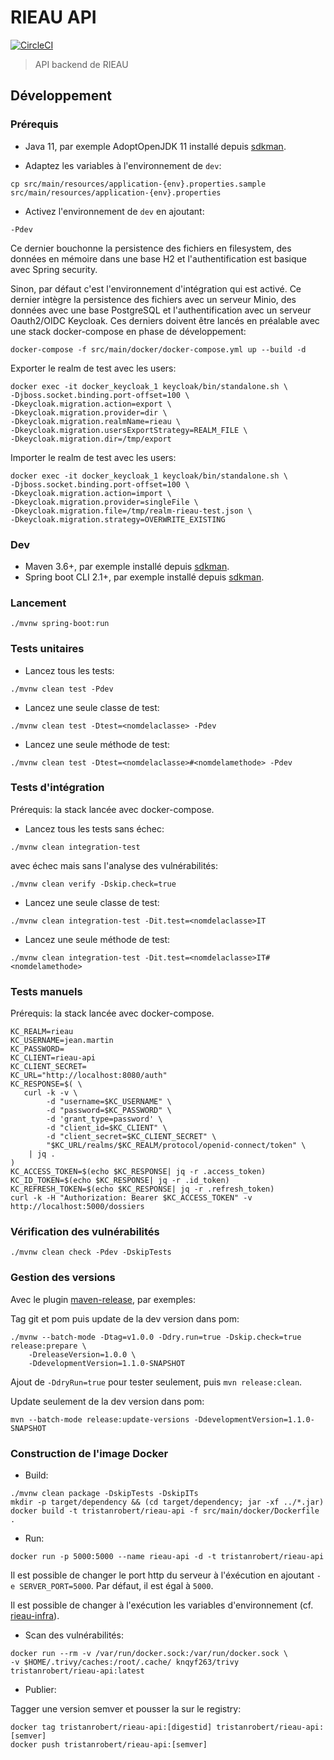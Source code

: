 # RIEAU API

[![CircleCI](https://circleci.com/gh/MTES-MCT/rieau-api/tree/master.svg?style=svg)](https://circleci.com/gh/MTES-MCT/rieau-api/tree/master)

> API backend de RIEAU

## Développement

### Prérequis

* Java 11, par exemple AdoptOpenJDK 11 installé depuis [sdkman](https://sdkman.io).

* Adaptez les variables à l'environnement de `dev`:

```shell
cp src/main/resources/application-{env}.properties.sample src/main/resources/application-{env}.properties
```

* Activez l'environnement de `dev` en ajoutant:

```shell
-Pdev
```

Ce dernier bouchonne la persistence des fichiers en filesystem, des données en mémoire dans une base H2 et l'authentification est basique avec Spring security.

Sinon, par défaut c'est l'environnement d'intégration qui est activé. Ce dernier intègre la persistence des fichiers avec un serveur Minio, des données avec une base PostgreSQL et l'authentification avec un serveur Oauth2/OIDC Keycloak. Ces derniers doivent être lancés en préalable avec une stack docker-compose en phase de développement:

```shell
docker-compose -f src/main/docker/docker-compose.yml up --build -d
```

Exporter le realm de test avec les users:

```shell
docker exec -it docker_keycloak_1 keycloak/bin/standalone.sh \
-Djboss.socket.binding.port-offset=100 \
-Dkeycloak.migration.action=export \
-Dkeycloak.migration.provider=dir \
-Dkeycloak.migration.realmName=rieau \
-Dkeycloak.migration.usersExportStrategy=REALM_FILE \
-Dkeycloak.migration.dir=/tmp/export
```

Importer le realm de test avec les users:

```shell
docker exec -it docker_keycloak_1 keycloak/bin/standalone.sh \
-Djboss.socket.binding.port-offset=100 \
-Dkeycloak.migration.action=import \
-Dkeycloak.migration.provider=singleFile \
-Dkeycloak.migration.file=/tmp/realm-rieau-test.json \
-Dkeycloak.migration.strategy=OVERWRITE_EXISTING
```

### Dev

* Maven 3.6+, par exemple installé depuis [sdkman](https://sdkman.io).
* Spring boot CLI 2.1+, par exemple installé depuis [sdkman](https://sdkman.io).

### Lancement

```shell
./mvnw spring-boot:run
```

### Tests unitaires

* Lancez tous les tests:

```shell
./mvnw clean test -Pdev
```

* Lancez une seule classe de test:

```shell
./mvnw clean test -Dtest=<nomdelaclasse> -Pdev
```

* Lancez une seule méthode de test:

```shell
./mvnw clean test -Dtest=<nomdelaclasse>#<nomdelamethode> -Pdev
```

### Tests d'intégration

Prérequis: la stack lancée avec docker-compose.

* Lancez tous les tests sans échec:

```shell
./mvnw clean integration-test
```

avec échec mais sans l'analyse des vulnérabilités:

```shell
./mvnw clean verify -Dskip.check=true
```

* Lancez une seule classe de test:

```shell
./mvnw clean integration-test -Dit.test=<nomdelaclasse>IT
```

* Lancez une seule méthode de test:

```shell
./mvnw clean integration-test -Dit.test=<nomdelaclasse>IT#<nomdelamethode>
```

### Tests manuels

Prérequis: la stack lancée avec docker-compose.

```shell
KC_REALM=rieau
KC_USERNAME=jean.martin
KC_PASSWORD=
KC_CLIENT=rieau-api
KC_CLIENT_SECRET=
KC_URL="http://localhost:8080/auth"
KC_RESPONSE=$( \
   curl -k -v \
        -d "username=$KC_USERNAME" \
        -d "password=$KC_PASSWORD" \
        -d 'grant_type=password' \
        -d "client_id=$KC_CLIENT" \
        -d "client_secret=$KC_CLIENT_SECRET" \
        "$KC_URL/realms/$KC_REALM/protocol/openid-connect/token" \
    | jq .
)
KC_ACCESS_TOKEN=$(echo $KC_RESPONSE| jq -r .access_token)
KC_ID_TOKEN=$(echo $KC_RESPONSE| jq -r .id_token)
KC_REFRESH_TOKEN=$(echo $KC_RESPONSE| jq -r .refresh_token)
curl -k -H "Authorization: Bearer $KC_ACCESS_TOKEN" -v http://localhost:5000/dossiers
```

### Vérification des vulnérabilités

```shell
./mvnw clean check -Pdev -DskipTests
```

### Gestion des versions

Avec le plugin [maven-release](https://maven.apache.org/guides/mini/guide-releasing.html), par exemples:

Tag git et pom puis update de la dev version dans pom:

```shell
./mvnw --batch-mode -Dtag=v1.0.0 -Ddry.run=true -Dskip.check=true release:prepare \
    -DreleaseVersion=1.0.0 \
    -DdevelopmentVersion=1.1.0-SNAPSHOT
```

Ajout de `-DdryRun=true` pour tester seulement, puis `mvn release:clean`.

Update seulement de la dev version dans pom:

```shell
mvn --batch-mode release:update-versions -DdevelopmentVersion=1.1.0-SNAPSHOT
```

### Construction de l'image Docker

* Build:

```shell
./mvnw clean package -DskipTests -DskipITs
mkdir -p target/dependency && (cd target/dependency; jar -xf ../*.jar)
docker build -t tristanrobert/rieau-api -f src/main/docker/Dockerfile .
```

* Run:

```shell
docker run -p 5000:5000 --name rieau-api -d -t tristanrobert/rieau-api
```

Il est possible de changer le port http du serveur à l'éxécution en ajoutant `-e SERVER_PORT=5000`. Par défaut, il est égal à `5000`.

Il est possible de changer à l'exécution les variables d'environnement (cf. [rieau-infra](https://github.com/MTES-MCT/rieau-infra)).

* Scan des vulnérabilités:

```shell
docker run --rm -v /var/run/docker.sock:/var/run/docker.sock \
-v $HOME/.trivy/caches:/root/.cache/ knqyf263/trivy tristanrobert/rieau-api:latest
```

* Publier:

Tagger une version semver et pousser la sur le registry:

```shell
docker tag tristanrobert/rieau-api:[digestid] tristanrobert/rieau-api:[semver]
docker push tristanrobert/rieau-api:[semver]
```
